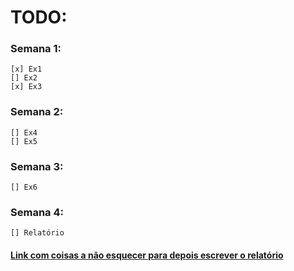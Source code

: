 # TODO:
### Semana 1:
    [x] Ex1
    [] Ex2
    [x] Ex3
  
### Semana 2:
    [] Ex4
    [] Ex5
  
### Semana 3:
    [] Ex6

### Semana 4:
    [] Relatório

#### [Link com coisas a não esquecer para depois escrever o relatório](https://docs.google.com/document/d/1TE921RKEYVuo8Tfi-YzmVClo5SRFeOnai4lNezf_-II/edit?usp=sharing)
 
